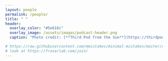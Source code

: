 ```yaml
---
layout: people
permalink: /people/
title: " "
header:
  overlay_color: "#5e616c"
  overlay_image: /assets/images/podcast-header.png
  caption: "Photo credit: [**Third Pod from the Sun**](https://thirdpodfromthesun.com/)"

# https://raw.githubusercontent.com/mmistakes/minimal-mistakes/master/docs/_docs/14-helpers.md
# look at https://fraserlab.com/join/
---
```

